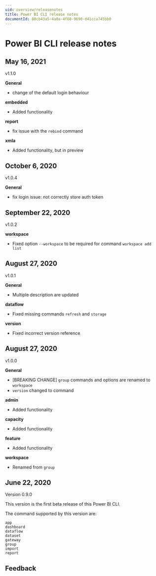 ```yaml
---
uid: overview/releasenotes
title: Power BI CLI release notes
documentId: 80cb43a5-4a0a-4f60-9690-d41cca745bb0
---
```


# Power BI CLI release notes

## May 16, 2021

v1.1.0

**General**

-   change of the default login behaviour

**embedded**

-   Added functionality

**report**

-   fix issue with the `rebind` command

**xmla**

-   Added functionality, but in preview

## October 6, 2020

v1.0.4

**General**

-   fix login issue: not correctly store auth token

## September 22, 2020

v1.0.2

**workspace**

-   Fixed option `--workspace` to be required for command `workspace add list`

## August 27, 2020

v1.0.1

**General**

-   Multiple description are updated

**dataflow**

-   Fixed missing commands `refresh` and `storage`

**version**

-   Fixed incorrect version reference

## August 27, 2020

v1.0.0

**General**

-   [BREAKING CHANGE] `group` commands and options are renamed to `workspace`
-   `version` changed to command

**admin**

-   Added functionality

**capacity**

-   Added functionality

**feature**

-   Added functionality

**workspace**

-   Renamed from `group`

## June 22, 2020

Version 0.9.0

This version is the first beta release of this Power BI CLI.

The command supported by this version are:

```text
app
dashboard
dataflow
dataset
gateway
group
import
report
```

## Feedback
